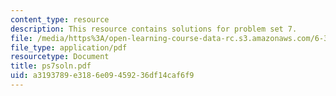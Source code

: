```yaml
---
content_type: resource
description: This resource contains solutions for problem set 7.
file: /media/https%3A/open-learning-course-data-rc.s3.amazonaws.com/6-341-discrete-time-signal-processing-fall-2005/a3193789e3186e09459236df14caf6f9_ps7soln.pdf
file_type: application/pdf
resourcetype: Document
title: ps7soln.pdf
uid: a3193789-e318-6e09-4592-36df14caf6f9
---
```

